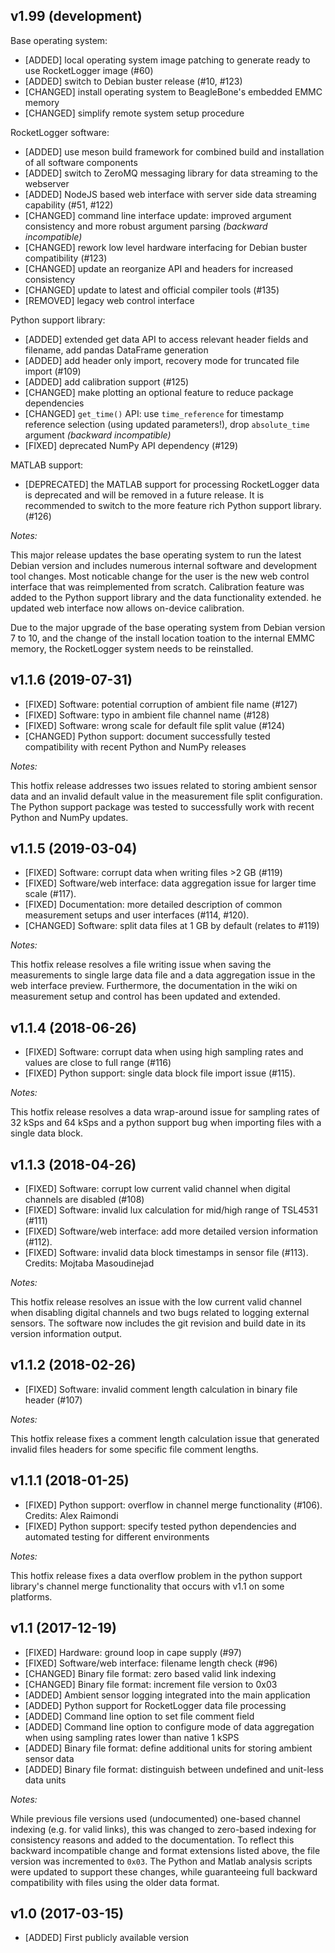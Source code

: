 
## v1.99 (development)

Base operating system:
- [ADDED] local operating system image patching to generate ready to use RocketLogger image (#60)
- [ADDED] switch to Debian buster release (#10, #123)
- [CHANGED] install operating system to BeagleBone's embedded EMMC memory
- [CHANGED] simplify remote system setup procedure

RocketLogger software:
- [ADDED] use meson build framework for combined build and installation of all software components
- [ADDED] switch to ZeroMQ messaging library for data streaming to the webserver
- [ADDED] NodeJS based web interface with server side data streaming capability (#51, #122)
- [CHANGED] command line interface update: improved argument consistency and more robust argument parsing _(backward incompatible)_
- [CHANGED] rework low level hardware interfacing for Debian buster compatibility (#123)
- [CHANGED] update an reorganize API and headers for increased consistency
- [CHANGED] update to latest and official compiler tools (#135)
- [REMOVED] legacy web control interface

Python support library:
- [ADDED] extended get data API to access relevant header fields and filename, add pandas DataFrame generation
- [ADDED] add header only import, recovery mode for truncated file import (#109)
- [ADDED] add calibration support (#125)
- [CHANGED] make plotting an optional feature to reduce package dependencies
- [CHANGED] `get_time()` API: use `time_reference` for timestamp reference selection (using updated parameters!), drop `absolute_time` argument _(backward incompatible)_
- [FIXED] deprecated NumPy API dependency (#129)

MATLAB support:
- [DEPRECATED] the MATLAB support for processing RocketLogger data is deprecated and will be removed in a future release. It is recommended to switch to the more feature rich Python support library. (#126)


_Notes:_

This major release updates the base operating system to run the latest Debian version and includes numerous internal software and development tool changes. Most noticable change for the user is the new web control interface that was reimplemented from scratch.
Calibration feature was added to the Python support library and the data functionality extended. he updated web interface now allows on-device calibration.

Due to the major upgrade of the base operating system from Debian version 7 to 10, and the change of the install location toation to the internal EMMC memory, the RocketLogger system needs to be reinstalled.


## v1.1.6 (2019-07-31)

- [FIXED] Software: potential corruption of ambient file name (#127)
- [FIXED] Software: typo in ambient file channel name (#128)
- [FIXED] Software: wrong scale for default file split value (#124)
- [CHANGED] Python support: document successfully tested compatibility with recent Python and NumPy releases

_Notes:_

This hotfix release addresses two issues related to storing ambient sensor data and an invalid default value in the measurement file split configuration. The Python support package was tested to successfully work with recent Python and NumPy updates.


## v1.1.5 (2019-03-04)

- [FIXED] Software: corrupt data when writing files >2 GB (#119)
- [FIXED] Software/web interface: data aggregation issue for larger time scale (#117).
- [FIXED] Documentation: more detailed description of common measurement setups and user interfaces (#114, #120).
- [CHANGED] Software: split data files at 1 GB by default (relates to #119)

_Notes:_

This hotfix release resolves a file writing issue when saving the measurements to single large data file and a data aggregation issue in the web interface preview. Furthermore, the documentation in the wiki on measurement setup and control has been updated and extended.


## v1.1.4 (2018-06-26)

- [FIXED] Software: corrupt data when using high sampling rates and values are close to full range (#116)
- [FIXED] Python support: single data block file import issue (#115).

_Notes:_

This hotfix release resolves a data wrap-around issue for sampling rates of 32 kSps and 64 kSps and a python support bug when importing files with a single data block.


## v1.1.3 (2018-04-26)

- [FIXED] Software: corrupt low current valid channel when digital channels are disabled (#108)
- [FIXED] Software: invalid lux calculation for mid/high range of TSL4531 (#111)
- [FIXED] Software/web interface: add more detailed version information (#112).
- [FIXED] Software: invalid data block timestamps in sensor file (#113). Credits: Mojtaba Masoudinejad

_Notes:_

This hotfix release resolves an issue with the low current valid channel when disabling digital channels and two bugs related to logging external sensors.
The software now includes the git revision and build date in its version information output.


## v1.1.2 (2018-02-26)

- [FIXED] Software: invalid comment length calculation in binary file header (#107)

_Notes:_

This hotfix release fixes a comment length calculation issue that generated invalid files headers for some specific file comment lengths.


## v1.1.1 (2018-01-25)

- [FIXED] Python support: overflow in channel merge functionality (#106). Credits: Alex Raimondi
- [FIXED] Python support: specify tested python dependencies and automated testing for different environments

_Notes:_

This hotfix release fixes a data overflow problem in the python support library's channel merge functionality that occurs with v1.1 on some platforms.


## v1.1 (2017-12-19)

- [FIXED] Hardware: ground loop in cape supply (#97)
- [FIXED] Software/web interface: filename length check (#96)
- [CHANGED] Binary file format: zero based valid link indexing
- [CHANGED] Binary file format: increment file version to 0x03
- [ADDED] Ambient sensor logging integrated into the main application
- [ADDED] Python support for RocketLogger data file processing
- [ADDED] Command line option to set file comment field
- [ADDED] Command line option to configure mode of data aggregation when using sampling rates lower than native 1 kSPS
- [ADDED] Binary file format: define additional units for storing ambient sensor data
- [ADDED] Binary file format: distinguish between undefined and unit-less data units

_Notes:_

While previous file versions used (undocumented) one-based channel indexing (e.g. for valid links), this was changed to zero-based indexing for consistency reasons and added to the documentation. To reflect this backward incompatible change and format extensions listed above, the file version was incremented to `0x03`. The Python and Matlab analysis scripts were updated to support these changes, while guaranteeing full backward compatibility with files using the older data format.


## v1.0 (2017-03-15)

- [ADDED] First publicly available version
